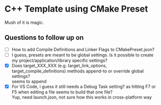 # C++ Template using CMake Preset


Mush of it is magic.


## Questions to follow up on
- [ ] How to add Compile Definitions and Linker Flags to CMakePreset.json?
- [ ] I guess, presets are meant to be global settings. Is it possible to create my project/application/library specific settings?
- [x] Does target_XXX_XXX (e.g. target_link_options, target_compile_definitions) methods append-to or override global settings?  
  seems to append
- [x] For VS Code, i guess it still needs a Debug Task setting? as hitting F7 or F5 when editing a file seems to build that one file?  
  Yup, need launch.json, not sure how this works in cross-platform way